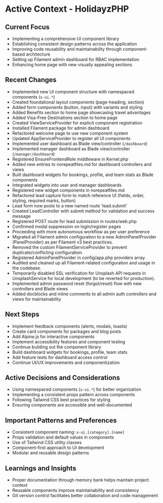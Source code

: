 # Active Context - HolidayzPHP

## Current Focus
- Implementing a comprehensive UI component library
- Establishing consistent design patterns across the application
- Improving code reusability and maintainability through component-based architecture
- Setting up Filament admin dashboard for RBAC implementation
- Enhancing home page with new visually appealing sections

## Recent Changes
- Implemented new UI component structure with namespaced components (`x-ui.*`)
- Created foundational layout components (page-heading, section)
- Added form components (button, input) with variants and styling
- Added Benefits section to home page showcasing travel advantages
- Added Visa-Free Destinations section to home page
- Created ViewServiceProvider for explicit component registration
- Installed Filament package for admin dashboard
- Refactored welcome page to use new component system
- Updated AppServiceProvider to register all UI components
- Implemented user dashboard as Blade view/controller (`/dashboard`)
- Implemented manager dashboard as Blade view/controller (`/manager/dashboard`)
- Registered EnsureFrontendRole middleware in Kernel.php
- Added new entries to norepeatfiles.md for dashboard controllers and views
- Built dashboard widgets for bookings, profile, and team stats as Blade components
- Integrated widgets into user and manager dashboards
- Registered new widget components in norepeatfiles.md
- Refactored lead capture form to match reference UI (fields, order, styling, required marks, button)
- Lead form now posts to a new named route 'lead.submit'
- Created LeadController with submit method for validation and success message
- Registered POST route for lead submission in routes/web.php
- Confirmed modal suppression on login/register pages
- Proceeding with more autonomous workflow as per user preference
- Migrated all Filament admin configuration to a new AdminPanelProvider (PanelProvider) as per Filament v3 best practices.
- Removed the custom FilamentServiceProvider to prevent duplicate/conflicting configuration.
- Registered AdminPanelProvider in config/app.php providers array.
- Audited and cleaned up all Filament-related configuration and usage in the codebase.
- Temporarily disabled SSL verification for Unsplash API requests in UnsplashService for local development (to be reverted for production).
- Implemented admin password reset (forgot/reset) flow with new controllers and Blade views
- Added docblocks and inline comments to all admin auth controllers and views for maintainability

## Next Steps
- Implement feedback components (alerts, modals, toasts)
- Create card components for packages and blog posts
- Add Alpine.js for interactive components
- Implement accessibility features and component testing
- Continue building out the component library
- Build dashboard widgets for bookings, profile, team stats
- Add feature tests for dashboard access control
- Continue UI/UX improvements and componentization

## Active Decisions and Considerations
- Using namespaced components (`x-ui.*`) for better organization
- Implementing a consistent props pattern across components
- Following Tailwind CSS best practices for styling
- Ensuring components are accessible and well-documented

## Important Patterns and Preferences
- Consistent component naming: `x-ui.[category].[name]`
- Props validation and default values in components
- Use of Tailwind CSS utility classes
- Component-first approach to UI development
- Modular and reusable design patterns

## Learnings and Insights
- Proper documentation through memory bank helps maintain project context
- Reusable components improve maintainability and consistency
- Git version control facilitates better collaboration and code management